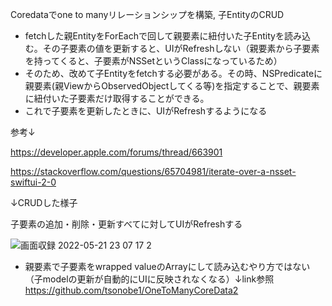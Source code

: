 Coredataでone to manyリレーションシップを構築, 子EntityのCRUD

- fetchした親EntityをForEachで回して親要素に紐付いた子Entityを読み込む。その子要素の値を更新すると、UIがRefreshしない（親要素から子要素を持ってくると、子要素がNSSetというClassになっているため）
- そのため、改めて子Entityをfetchする必要がある。その時、NSPredicateに親要素(親ViewからObservedObjectしてくる等)を指定することで、親要素に紐付いた子要素だけ取得することができる。
- これで子要素を更新したときに、UIがRefreshするようになる

参考↓

https://developer.apple.com/forums/thread/663901

https://stackoverflow.com/questions/65704981/iterate-over-a-nsset-swiftui-2-0



↓CRUDした様子

子要素の追加・削除・更新すべてに対してUIがRefreshする

![画面収録 2022-05-21 23 07 17 2](https://user-images.githubusercontent.com/40202387/169655447-eb2425a4-6521-40c3-b82c-8d630204a051.gif)


 * 親要素で子要素をwrapped valueのArrayにして読み込むやり方ではない（子modelの更新が自動的にUIに反映されなくなる）↓link参照
 https://github.com/tsonobe1/OneToManyCoreData2
